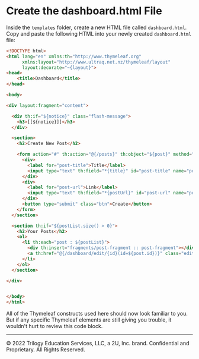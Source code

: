 # Create the dashboard.html File

Inside the `templates` folder, create a new HTML file called `dashboard.html`. Copy and paste the following HTML into your newly created `dashboard.html` file:

```html
<!DOCTYPE html>
<html lang="en" xmlns:th="http://www.thymeleaf.org"
      xmlns:layout="http://www.ultraq.net.nz/thymeleaf/layout"
      layout:decorate="~{layout}">
<head>
    <title>Dashboard</title>
</head>

<body>

<div layout:fragment="content">

  <div th:if="${notice}" class="flash-message">
    <h3>[[${notice}]]</h3>
  </div>

  <section>
    <h2>Create New Post</h2>

    <form action="#" th:action="@{/posts}" th:object="${post}" method="post" class="new-post-form">
      <div>
        <label for="post-title">Title</label>
        <input type="text" th:field="*{title}" id="post-title" name="post-title"/>
      </div>
      <div>
        <label for="post-url">Link</label>
        <input type="text" th:field="*{postUrl}" id="post-url" name="post-url"/>
      </div>
      <button type="submit" class="btn">Create</button>
    </form>
  </section>

  <section th:if="${postList.size() > 0}">
    <h2>Your Posts</h2>
    <ol>
      <li th:each="post : ${postList}">
        <div th:insert="fragments/post-fragment :: post-fragment"></div>
        <a th:href="@{/dashboard/edit/{id}(id=${post.id})}" class="edit-link">Edit post</a>
      </li>
    </ol>
  </section>

</div>


</body>
</html>
```

All of the Thymeleaf constructs used here should now look familiar to you. But if any specific Thymeleaf elements are still giving you trouble, it wouldn't hurt to review this code block.

---
© 2022 Trilogy Education Services, LLC, a 2U, Inc. brand. Confidential and Proprietary. All Rights Reserved.